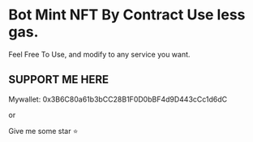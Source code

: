 # Bot Mint NFT By Contract Use less gas.
Feel Free To Use, and modify to any service you want.


## SUPPORT ME HERE
Mywallet: 0x3B6C80a61b3bCC28B1F0D0bBF4d9D443cCc1d6dC

or

Give me some star ⭐
